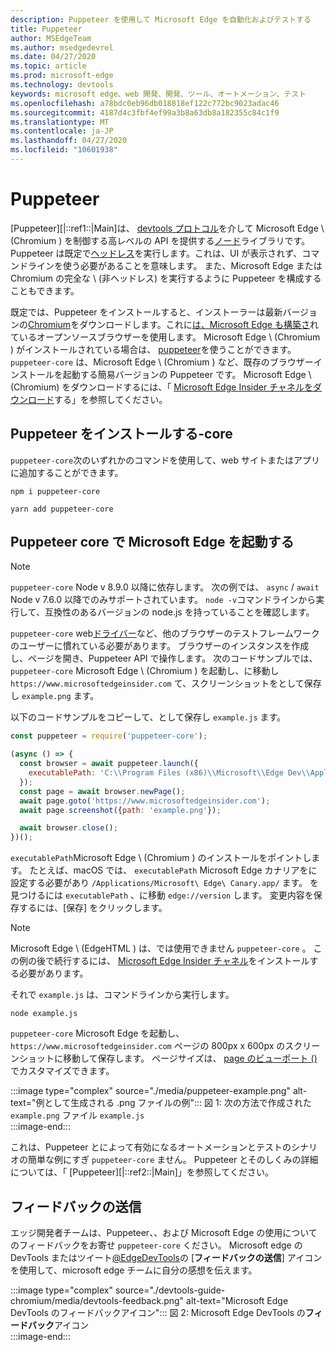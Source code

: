 ```yaml
---
description: Puppeteer を使用して Microsoft Edge を自動化およびテストする
title: Puppeteer
author: MSEdgeTeam
ms.author: msedgedevrel
ms.date: 04/27/2020
ms.topic: article
ms.prod: microsoft-edge
ms.technology: devtools
keywords: microsoft edge、web 開発、開発、ツール、オートメーション、テスト
ms.openlocfilehash: a78bdc0eb96db018818ef122c772bc9023adac46
ms.sourcegitcommit: 4187d4c3fbf4ef99a3b8a63db8a182355c84c1f9
ms.translationtype: MT
ms.contentlocale: ja-JP
ms.lasthandoff: 04/27/2020
ms.locfileid: "10601938"
---
```

# Puppeteer  

[Puppeteer][|::ref1::|Main]は、 [devtools プロトコル][GithubChromedevtoolsProtocol]を介して Microsoft Edge \ (Chromium \) を制御する高レベルの API を提供する[ノード][NodejsMain]ライブラリです。  Puppeteer は既定で[ヘッドレス][WikiHeadlessBrowser]を実行します。これは、UI が表示されず、コマンドラインを使う必要があることを意味します。  また、Microsoft Edge または Chromium の完全な \ (非ヘッドレス) を実行するように Puppeteer を構成することもできます。  

既定では、Puppeteer をインストールすると、インストーラーは最新バージョンの[Chromium][ChromiumHome]をダウンロードします。これに[は、Microsoft Edge も構築さ][MicrosoftBlogsWindowsExperience20181206]れているオープンソースブラウザーを使用します。  Microsoft Edge \ (Chromium \) がインストールされている場合は、 [puppeteer][PuppeteerApivscore]を使うことができます。  `puppeteer-core` は、Microsoft Edge \ (Chromium \) など、既存のブラウザーインストールを起動する簡易バージョンの Puppeteer です。  Microsoft Edge \ (Chromium) をダウンロードするには、「 [Microsoft Edge Insider チャネルをダウンロード][MicrosoftedgeinsiderDownload]する」を参照してください。

## Puppeteer をインストールする-core  

`puppeteer-core`次のいずれかのコマンドを使用して、web サイトまたはアプリに追加することができます。  

```shell
npm i puppeteer-core
```  

```shell
yarn add puppeteer-core
```  

## Puppeteer core で Microsoft Edge を起動する  

> [!NOTE]
> `puppeteer-core` Node v 8.9.0 以降に依存します。  次の例では、 `async` / `await` Node v 7.6.0 以降でのみサポートされています。  `node -v`コマンドラインから実行して、互換性のあるバージョンの node.js を持っていることを確認します。  

`puppeteer-core` web[ドライバー][WebDriverEdgehtmlMain]など、他のブラウザーのテストフレームワークのユーザーに慣れている必要があります。  ブラウザーのインスタンスを作成し、ページを開き、Puppeteer API で操作します。  次のコードサンプルでは、 `puppeteer-core` Microsoft Edge \ (Chromium \) を起動し、に移動し `https://www.microsoftedgeinsider.com` て、スクリーンショットをとして保存し `example.png` ます。  

以下のコードサンプルをコピーして、として保存し `example.js` ます。  

```javascript
const puppeteer = require('puppeteer-core');

(async () => {
  const browser = await puppeteer.launch({
    executablePath: 'C:\\Program Files (x86)\\Microsoft\\Edge Dev\\Application\\msedge.exe'
  });
  const page = await browser.newPage();
  await page.goto('https://www.microsoftedgeinsider.com');
  await page.screenshot({path: 'example.png'});

  await browser.close();
})();
```  

`executablePath`Microsoft Edge \ (Chromium \) のインストールをポイントします。  たとえば、macOS では、 `executablePath` Microsoft Edge カナリアをに設定する必要があり `/Applications/Microsoft\ Edge\ Canary.app/` ます。  を見つけるには `executablePath` 、に移動 `edge://version` します。  変更内容を保存するには、[保存] をクリックします。  

> [!NOTE]
> Microsoft Edge \ (EdgeHTML \) は、では使用できません `puppeteer-core` 。  この例の後で続行するには、 [Microsoft Edge Insider チャネル][MicrosoftedgeinsiderDownload]をインストールする必要があります。  

それで `example.js` は、コマンドラインから実行します。  

```shell
node example.js
```  

`puppeteer-core` Microsoft Edge を起動し、 `https://www.microsoftedgeinsider.com` ページの 800px x 600px のスクリーンショットに移動して保存します。  ページサイズは、 [page のビューポート ()][PuppeteerApipagesetviewport]でカスタマイズできます。  

:::image type="complex" source="./media/puppeteer-example.png" alt-text="例として生成される .png ファイルの例":::
   図 1: 次の方法で作成された `example.png` ファイル `example.js`  
:::image-end:::  

<!--  
> ##### Figure 1  
> The `example.png` file produced by `example.js`  
> ![The example.png file produced by example.js](./media/puppeteer-example.png)  
-->  

これは、Puppeteer とによって有効になるオートメーションとテストのシナリオの簡単な例にすぎ `puppeteer-core` ません。  Puppeteer とそのしくみの詳細については、「 [Puppeteer][|::ref2::|Main]」を参照してください。  

## フィードバックの送信  

エッジ開発者チームは、Puppeteer、、および Microsoft Edge の使用についてのフィードバックをお寄せ `puppeteer-core` ください。  Microsoft edge の DevTools またはツイート[@EdgeDevTools][TwitterIntentTweetEdgedevtools]の [**フィードバックの送信**] アイコンを使用して、microsoft edge チームに自分の感想を伝えます。  


:::image type="complex" source="./devtools-guide-chromium/media/devtools-feedback.png" alt-text="Microsoft Edge DevTools のフィードバックアイコン":::
   図 2: Microsoft Edge DevTools の**フィードバック**アイコン  
:::image-end:::  

<!--  
> ##### Figure 2  
> The **Feedback** icon in the Microsoft Edge DevTools  
> ![The Feedback icon in the Microsoft Edge DevTools](./devtools-guide-chromium/media/devtools-feedback.png)  
-->  

<!--## See also  

*   [WebDriver (Chromium)][WebdriverChromiumMain]  
*   [WebDriver (EdgeHTML)][WebdriverEdgehtmlMain]  
*   [Chrome DevTools Protocol Viewer on GitHub][GithubChromedevtoolsProtocol]  
*   [Microsoft Edge: Making the web better through more open source collaboration on Microsoft Experience Blog][MicrosoftBlogsWindowsExperience20181206]  
*   [Download Microsoft Edge Insider Channels][MicrosoftedgeinsiderDownload]  
*   [Chromium on The Chromium Projects][ChromiumHome]  
*   [Node.js][NodejsMain]  
*   [Puppeteer][PuppeteerMain]  
*   [puppeteer vs. puppeteer-core][PuppeteerApivscore]  
*   [page.setViewport() on Puppeteer][PuppeteerApipagesetviewport]  
*   [Headless browser on Wikipedia][WikiHeadlessBrowser]  -->  

<!-- image links -->  

<!-- links -->  

[WebdriverChromiumMain]: ./webdriver-chromium.md "WebDriver (Chromium)"  
[WebdriverEdgehtmlMain]: ./webdriver.md "WebDriver (EdgeHTML)"  

[GithubChromedevtoolsProtocol]: https://chromedevtools.github.io/devtools-protocol "Chrome DevTools プロトコルビューアー |GitHub"  

[MicrosoftBlogsWindowsExperience20181206]: https://blogs.windows.com/windowsexperience/2018/12/06/microsoft-edge-making-the-web-better-through-more-open-source-collaboration "Microsoft Edge: オープンソースのコラボレーションを通じて web をより適切に作成する |Microsoft エクスペリエンスブログ"  

[MicrosoftedgeinsiderDownload]: https://www.microsoftedgeinsider.com/download "Microsoft Edge Insider チャネルをダウンロードする"  

[ChromiumHome]: https://www.chromium.org/Home "Chromium |Chromium プロジェクト"  

[NodejsMain]: https://nodejs.org "Node.js"  

[PuppeteerMain]: https://pptr.dev "Puppeteer"  
[PuppeteerApivscore]: https://pptr.dev/#?product=Puppeteer&version=v2.0.0&show=api-puppeteer-vs-puppeteer-core "puppeteer と puppeteer-core |Puppeteer"  
[PuppeteerApipagesetviewport]: https://pptr.dev/#?product=Puppeteer&version=v2.0.0&show=api-pagesetviewportviewport "ページの setViewport ポート (ビューポート) |Puppeteer"  

[TwitterIntentTweetEdgedevtools]: https://twitter.com/intent/tweet?text=@EdgeDevTools "@EdgeDevTools-投稿の投稿 |Twitter"  

[WikiHeadlessBrowser]: https://en.wikipedia.org/wiki/Headless_browser "ヘッドレスブラウザー |Wikipedia"  
